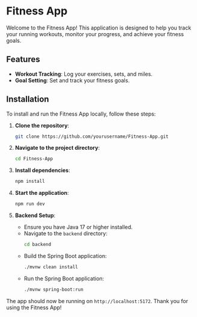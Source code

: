 # Fitness App

Welcome to the Fitness App! This application is designed to help you track your running workouts, monitor your progress, and achieve your fitness goals.

## Features

- **Workout Tracking**: Log your exercises, sets, and miles.
- **Goal Setting**: Set and track your fitness goals.

## Installation

To install and run the Fitness App locally, follow these steps:

1. **Clone the repository**:
    ```bash
    git clone https://github.com/yourusername/Fitness-App.git
    ```
2. **Navigate to the project directory**:
    ```bash
    cd Fitness-App
    ```
3. **Install dependencies**:
    ```bash
    npm install
    ```
4. **Start the application**:
    ```bash
    npm run dev
    ```

5. **Backend Setup**:
    - Ensure you have Java 17 or higher installed.
    - Navigate to the `backend` directory:
        ```bash
        cd backend
        ```
    - Build the Spring Boot application:
        ```bash
        ./mvnw clean install
        ```
    - Run the Spring Boot application:
        ```bash
        ./mvnw spring-boot:run
        ```

    
The app should now be running on `http://localhost:5172`.
Thank you for using the Fitness App!
